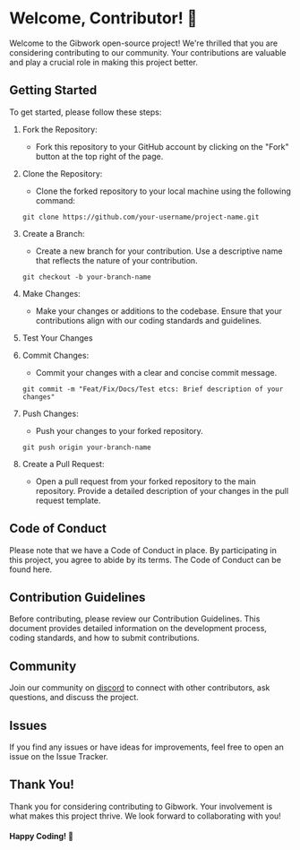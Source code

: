 # Welcome, Contributor! 🚀

Welcome to the Gibwork open-source project! We're thrilled that you are considering contributing to our community. Your contributions are valuable and play a crucial role in making this project better.

## Getting Started

To get started, please follow these steps:

1. Fork the Repository:

   - Fork this repository to your GitHub account by clicking on the "Fork" button at the top right of the page.

2. Clone the Repository:

   - Clone the forked repository to your local machine using the following command:

   ```
   git clone https://github.com/your-username/project-name.git
   ```

3. Create a Branch:

   - Create a new branch for your contribution. Use a descriptive name that reflects the nature of your contribution.

   ```
   git checkout -b your-branch-name
   ```

4. Make Changes:

   - Make your changes or additions to the codebase. Ensure that your contributions align with our coding standards and guidelines.

5. Test Your Changes

6. Commit Changes:

   - Commit your changes with a clear and concise commit message.

   ```
   git commit -m "Feat/Fix/Docs/Test etcs: Brief description of your changes"
   ```

7. Push Changes:

   - Push your changes to your forked repository.

   ```
   git push origin your-branch-name
   ```

8. Create a Pull Request:

   - Open a pull request from your forked repository to the main repository. Provide a detailed description of your changes in the pull request template.

## Code of Conduct

Please note that we have a Code of Conduct in place. By participating in this project, you agree to abide by its terms. The Code of Conduct can be found here.

## Contribution Guidelines

Before contributing, please review our Contribution Guidelines. This document provides detailed information on the development process, coding standards, and how to submit contributions.

## Community

Join our community on [discord](https://discord.com/invite/G54VHkcuHS) to connect with other contributors, ask questions, and discuss the project.

## Issues

If you find any issues or have ideas for improvements, feel free to open an issue on the Issue Tracker.

## Thank You!

Thank you for considering contributing to Gibwork. Your involvement is what makes this project thrive. We look forward to collaborating with you!

#### Happy Coding! 🚀
